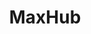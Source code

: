 ---
# Documentation: https://wowchemy.com/docs/managing-content/

title: "MaxHub"

tags:
  - Others
weight: 40
---